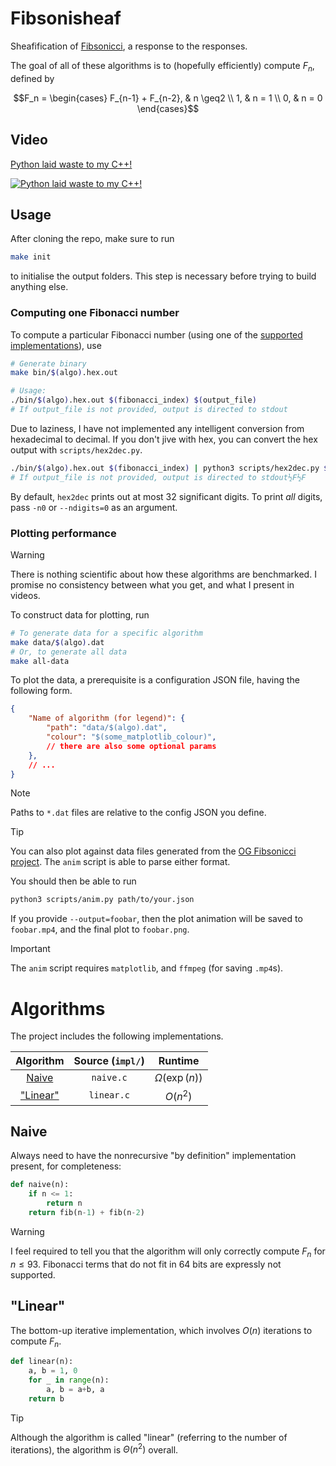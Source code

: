 # Fibsonisheaf

Sheafification of [Fibsonicci](https://github.com/SheafificationOfG/Fibsonicci), a response to the responses.

The goal of all of these algorithms is to (hopefully efficiently) compute $`F_n`$, defined by

```math
F_n = \begin{cases}
    F_{n-1} + F_{n-2}, & n \geq2 \\
    1, & n = 1 \\
    0, & n = 0
\end{cases}
```

## Video
[Python laid waste to my C++!](https://youtu.be/FE_aqRrVmSA)

[![Python laid waste to my C++!](https://img.youtube.com/vi/FE_aqRrVmSA/0.jpg)](https://youtu.be/FE_aqRrVmSA)

## Usage

After cloning the repo, make sure to run

```bash
make init
```

to initialise the output folders.
This step is necessary before trying to build anything else.

### Computing one Fibonacci number

To compute a particular Fibonacci number (using one of the [supported implementations](#algorithms)), use

```bash
# Generate binary
make bin/$(algo).hex.out

# Usage:
./bin/$(algo).hex.out $(fibonacci_index) $(output_file)
# If output_file is not provided, output is directed to stdout
```

Due to laziness, I have not implemented any intelligent conversion from hexadecimal to decimal.
If you don't jive with hex, you can convert the hex output with `scripts/hex2dec.py`.

```bash
./bin/$(algo).hex.out $(fibonacci_index) | python3 scripts/hex2dec.py $(output_file)
# If output_file is not provided, output is directed to stdout½F½F
```

By default, `hex2dec` prints out at most 32 significant digits.
To print *all* digits, pass `-n0` or `--ndigits=0` as an argument.

### Plotting performance

> [!WARNING]
> There is nothing scientific about how these algorithms are benchmarked.
> I promise no consistency between what you get, and what I present in videos.

To construct data for plotting, run

```bash
# To generate data for a specific algorithm
make data/$(algo).dat
# Or, to generate all data
make all-data
```

To plot the data, a prerequisite is a configuration JSON file, having the following form.

```json
{
    "Name of algorithm (for legend)": {
        "path": "data/$(algo).dat",
        "colour": "$(some_matplotlib_colour)",
        // there are also some optional params
    },
    // ...
}
```

> [!NOTE]
> Paths to `*.dat` files are relative to the config JSON you define.

> [!TIP]
> You can also plot against data files generated from the [OG Fibsonicci project](https://github.com/SheafificationOfG/Fibsonicci).
> The `anim` script is able to parse either format.

You should then be able to run

```bash
python3 scripts/anim.py path/to/your.json
```

If you provide `--output=foobar`, then the plot animation will be saved to `foobar.mp4`, and the final plot to `foobar.png`.

> [!IMPORTANT]
> The `anim` script requires `matplotlib`, and `ffmpeg` (for saving `.mp4`s).

# Algorithms

The project includes the following implementations.

| Algorithm | Source (`impl/`) | Runtime |
|:---------:|:----------------:|:-------:|
| [Naive](#naive) | `naive.c` | $`\Omega(\exp(n))`$ |
| ["Linear"](#linear) | `linear.c` | $`O(n^2)`$ |

## Naive

Always need to have the nonrecursive "by definition" implementation present, for completeness:

```py
def naive(n):
    if n <= 1:
        return n
    return fib(n-1) + fib(n-2)
```

> [!WARNING]
> I feel required to tell you that the algorithm will only correctly compute $`F_n`$ for $`n\leq93`$.
> Fibonacci terms that do not fit in 64 bits are expressly not supported.

## "Linear"

The bottom-up iterative implementation, which involves $`O(n)`$ iterations to compute $`F_n`$.

```py
def linear(n):
    a, b = 1, 0
    for _ in range(n):
        a, b = a+b, a
    return b
```

> [!TIP]
> Although the algorithm is called "linear" (referring to the number of iterations), the algorithm is $\Theta(n^2)$ overall.

